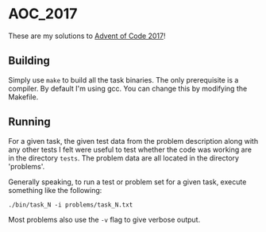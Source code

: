 # AOC_2017

These are my solutions to [Advent of Code 2017](https://adventofcode.com/2017)!

## Building

Simply use `make` to build all the task binaries. The only prerequisite is a compiler. By default I'm using gcc. You can change this by modifying the Makefile.

## Running

For a given task, the given test data from the problem description along with any other tests I felt were useful to test whether the code was working are in the directory `tests`. The problem data are all located in the directory 'problems'.

Generally speaking, to run a test or problem set for a given task, execute something like the following:

`./bin/task_N -i problems/task_N.txt`

Most problems also use the `-v` flag to give verbose output.
